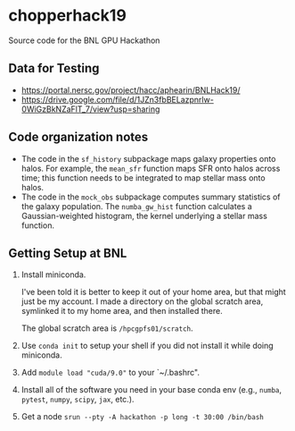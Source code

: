 # chopperhack19
Source code for the BNL GPU Hackathon

## Data for Testing

- https://portal.nersc.gov/project/hacc/aphearin/BNLHack19/
- https://drive.google.com/file/d/1JZn3fbBELazpnrlw-0WiGzBkNZaFlT_7/view?usp=sharing

## Code organization notes

* The code in the `sf_history` subpackage maps galaxy properties onto halos. For example, the `mean_sfr` function maps SFR onto halos across time; this function needs to be integrated to map stellar mass onto halos. 
* The code in the `mock_obs` subpackage computes summary statistics of the galaxy population. The `numba_gw_hist` function calculates a Gaussian-weighted histogram, the kernel underlying a stellar mass function.  

## Getting Setup at BNL

1. Install miniconda. 
    
   I've been told it is better to keep it out of your home area, but that might just be my account. I made a directory on the 
   global scratch area, symlinked it to my home area, and then installed there. 
   
   The global scratch area is `/hpcgpfs01/scratch`.

2. Use `conda init` to setup your shell if you did not install it while doing miniconda.

3. Add `module load "cuda/9.0"` to your `~/.bashrc".

4. Install all of the software you need in your base conda env (e.g., `numba`, `pytest`, `numpy`, `scipy`, `jax`, etc.).

5. Get a node `srun --pty -A hackathon -p long -t 30:00 /bin/bash`
